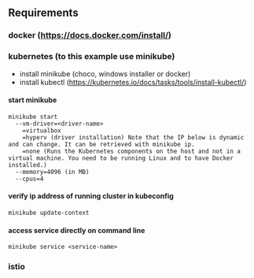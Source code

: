 ## Requirements
### docker (https://docs.docker.com/install/)
### kubernetes (to this example use minikube)
- install minikube (choco, windows installer or docker)
- install kubectl (https://kubernetes.io/docs/tasks/tools/install-kubectl/)

#### start minikube
```
minikube start
  --vm-driver=<driver-name>
    =virtualbox
    =hyperv (driver installation) Note that the IP below is dynamic and can change. It can be retrieved with minikube ip.
    =none (Runs the Kubernetes components on the host and not in a virtual machine. You need to be running Linux and to have Docker installed.)
  --memory=4096 (in MB)
  --cpus=4
```
#### verify ip address of running cluster in kubeconfig
`minikube update-context`
#### access service directly on command line
`minikube service <service-name>`

### istio

